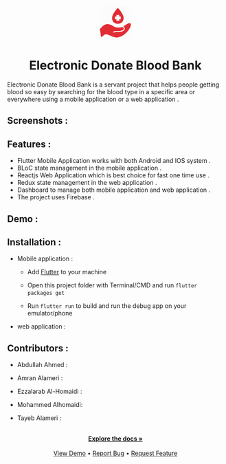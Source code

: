 

 <!--<a href="https://github.com/github_username/repo_name">-->
 
<div align="center">
  <a href="https://github.com/othneildrew/Best-README-Template">
    <img src="blood-donation-logo-png.png" alt="Logo" width="80" height="80">
  </a>
 <h1>Electronic Donate Blood Bank</h1>
</div>

 Electronic Donate Blood Bank is a servant project that helps people getting blood so easy by searching for the blood type in a specific area or everywhere using a mobile application or a web application .
  
## Screenshots :


## Features :
 * Flutter Mobile Application works with both Android and IOS system . 
 * BLoC state management in the mobile application . 
 * Reactjs Web Application which is best choice for fast one time use . 
 * Redux state management in the web application .
 * Dashboard to manage both mobile application and web application . 
 * The project uses Firebase .

## Demo :


## Installation :

 - Mobile application :

     - Add [Flutter](https://flutter.dev/docs/get-started/install) to your machine

     - Open this project folder with Terminal/CMD and run `flutter packages get`

     - Run `flutter run` to build and run the debug app on your emulator/phone


 - web application :

## Contributors :

 - Abdullah Ahmed :

 - Amran Alameri :
 
 - Ezzalarab Al-Homaidi :

 - Mohammed Alhomaidi:

 - Tayeb Alameri :

 
  <div> 
  <p align="center">
    <br/> 
    <a href="https://github.com/github_username/repo_name"><strong>Explore the docs »</strong></a>
    <br />
    <br />
    <a href="https://github.com/github_username/repo_name">View Demo</a>
    •
    <a href="https://github.com/github_username/repo_name/issues">Report Bug</a>
    •
    <a href="https://github.com/github_username/repo_name/issues">Request Feature</a>
  </p>
</div>

